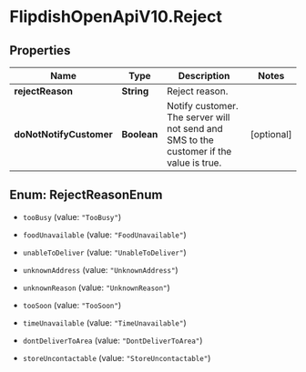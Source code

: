 # FlipdishOpenApiV10.Reject

## Properties
Name | Type | Description | Notes
------------ | ------------- | ------------- | -------------
**rejectReason** | **String** | Reject reason. | 
**doNotNotifyCustomer** | **Boolean** | Notify customer. The server will not send and SMS to the customer if the value is true. | [optional] 


<a name="RejectReasonEnum"></a>
## Enum: RejectReasonEnum


* `tooBusy` (value: `"TooBusy"`)

* `foodUnavailable` (value: `"FoodUnavailable"`)

* `unableToDeliver` (value: `"UnableToDeliver"`)

* `unknownAddress` (value: `"UnknownAddress"`)

* `unknownReason` (value: `"UnknownReason"`)

* `tooSoon` (value: `"TooSoon"`)

* `timeUnavailable` (value: `"TimeUnavailable"`)

* `dontDeliverToArea` (value: `"DontDeliverToArea"`)

* `storeUncontactable` (value: `"StoreUncontactable"`)




